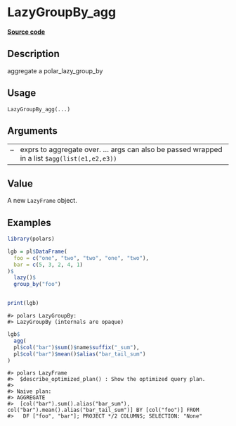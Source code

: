 

# LazyGroupBy_agg

[**Source code**](https://github.com/pola-rs/r-polars/tree/main/R/lazyframe__group_by.R#L75)

## Description

aggregate a polar_lazy_group_by

## Usage

<pre><code class='language-R'>LazyGroupBy_agg(...)
</code></pre>

## Arguments

<table>
<tr>
<td style="white-space: nowrap; font-family: monospace; vertical-align: top">
<code id="LazyGroupBy_agg_:_...">…</code>
</td>
<td>
exprs to aggregate over. … args can also be passed wrapped in a list
<code style="white-space: pre;">$agg(list(e1,e2,e3))</code>
</td>
</tr>
</table>

## Value

A new <code>LazyFrame</code> object.

## Examples

``` r
library(polars)

lgb = pl$DataFrame(
  foo = c("one", "two", "two", "one", "two"),
  bar = c(5, 3, 2, 4, 1)
)$
  lazy()$
  group_by("foo")


print(lgb)
```

    #> polars LazyGroupBy: 
    #> LazyGroupBy (internals are opaque)

``` r
lgb$
  agg(
  pl$col("bar")$sum()$name$suffix("_sum"),
  pl$col("bar")$mean()$alias("bar_tail_sum")
)
```

    #> polars LazyFrame
    #>  $describe_optimized_plan() : Show the optimized query plan.
    #> 
    #> Naive plan:
    #> AGGREGATE
    #>  [col("bar").sum().alias("bar_sum"), col("bar").mean().alias("bar_tail_sum")] BY [col("foo")] FROM
    #>   DF ["foo", "bar"]; PROJECT */2 COLUMNS; SELECTION: "None"
